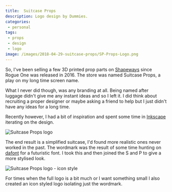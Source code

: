 ```yaml
---
title:  Suitcase Props
description: Logo design by Dummies.
categories:
 - personal
tags:
 - props
 - design
 - logo
image: /images/2018-04-29-suitcase-props/SP-Props-Logo.png
---
```


So, I've been selling a few 3D printed prop parts on [Shapeways][shapwaysstore] since Rogue One was released in 2016.  The store was named Suitcase Props, a play on my long time screen name.

What I never did though, was any branding at all.  Being named after luggage didn't give me any instant ideas and so I left it.  I did think about recruiting a proper designer or maybe asking a friend to help but I just didn't have any ideas for a long time.

Recently however, I had a bit of inspiration and spent some time in [Inkscape][inkscape] iterating on the design.

<img class="padded center"
		alt="Suitcase Props logo"
		src="/images/2018-04-29-suitcase-props/SP-Props-Logo.png"
	  srcset="/images/2018-04-29-suitcase-props/SP-Props-Logo.png 1x, /images/2018-04-29-suitcase-props/SP-Props-Logo-x2.png 2x" />

The end result is a simplified suitcase, I'd found more realistic ones never worked in the past.  The wordmark was the result of some time hunting on [dafont][dafont] for a futuristic font.  I took this and then joined the S and P to give a more stylised look.

<img class="padded center"
		alt="Suitcase Props logo - icon style"
		src="/images/2018-04-29-suitcase-props/SP-Props-Icon.png"
	  srcset="/images/2018-04-29-suitcase-props/SP-Props-Icon.png 1x, /images/2018-04-29-suitcase-props/SP-Props-Icon-x2.png 2x" />

For times when the full logo is a bit much or I want something small I also created an icon styled logo isolating just the wordmark.

[shapwaysstore]: https://www.shapeways.com/shops/suitcaseprops
[inkscape]: https://inkscape.org/en/
[dafont]: https://www.dafont.com
